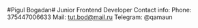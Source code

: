 #Pigul Bogadan#
Junior Frontend Developer
Contact info:
Phone: 375447006633
Mail: tut.bod@mail.ru
Telegram: @qamaun

